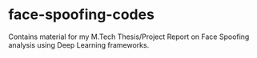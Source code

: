 # face-spoofing-codes
Contains material for my M.Tech Thesis/Project Report on Face Spoofing analysis using Deep Learning frameworks.
